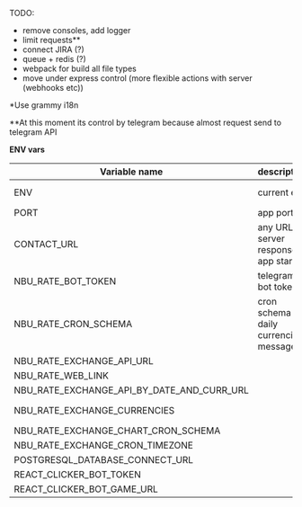 TODO:

- remove consoles, add logger
- limit requests\*\*
- connect JIRA (?)
- queue + redis (?)
- webpack for build all file types
- move under express control (more flexible actions with server (webhooks etc))

\*Use grammy i18n

\*\*At this moment its control by telegram because almost request send to telegram API

**ENV vars**

| Variable name                              | description                              | type                      |
| ------------------------------------------ | ---------------------------------------- | ------------------------- |
| ENV                                        | current env                              | development \| production |
| PORT                                       | app port                                 | number                    |
| CONTACT_URL                                | any URL for server response in app start | string                    |
| NBU_RATE_BOT_TOKEN                         | telegram bot token                       | string                    |
| NBU_RATE_CRON_SCHEMA                       | cron schema for daily currencies message | \* \* \* \* \*            |
| NBU_RATE_EXCHANGE_API_URL                  |                                          | string                    |
| NBU_RATE_WEB_LINK                          |                                          | string                    |
| NBU_RATE_EXCHANGE_API_BY_DATE_AND_CURR_URL |                                          | string                    |
| NBU_RATE_EXCHANGE_CURRENCIES               |                                          | string (split by ,)       |
| NBU_RATE_EXCHANGE_CHART_CRON_SCHEMA        |                                          | \* \* \* \* \*            |
| NBU_RATE_EXCHANGE_CRON_TIMEZONE            |                                          | string                    |
| POSTGRESQL_DATABASE_CONNECT_URL            |                                          | string                    |
| REACT_CLICKER_BOT_TOKEN                    |                                          | string                    |
| REACT_CLICKER_BOT_GAME_URL                 |                                          | string                    |
